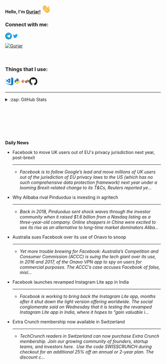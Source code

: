 #### Hello, I'm [Gurjar!](https://GurjarKing.github.io) <img src="https://raw.githubusercontent.com/ABSphreak/ABSphreak/master/gifs/Hi.gif" width="30px"></h2>


### Connect with me:

[<img align="left" alt="Gurjar | Telegram" width="22px" src="https://raw.githubusercontent.com/github/explore/80688e429a7d4ef2fca1e82350fe8e3517d3494d/topics/telegram/telegram.png" />][Telegram]
[<img align="left" alt="Gurjar | Twitter" width="22px" src="https://raw.githubusercontent.com/github/explore/80688e429a7d4ef2fca1e82350fe8e3517d3494d/topics/twitter/twitter.png" />][Twitter]
<br >
<br >
<a href="https://github.com/GurjarKing"><img src="https://komarev.com/ghpvc/?username=GurjarKing" alt="Gurjar" /></a> <br />
<br />
<br />
<!-- <br >

![](https://visitor-badge.glitch.me/badge?page_id=GurjarKing)

<br /> -->

### Things that I use:

[<img align="left" alt="Visual Studio Code" width="26px" src="https://raw.githubusercontent.com/github/explore/80688e429a7d4ef2fca1e82350fe8e3517d3494d/topics/visual-studio-code/visual-studio-code.png" />][VSCode]
[<img align="left" alt="Python" width="26px" src="https://raw.githubusercontent.com/github/explore/80688e429a7d4ef2fca1e82350fe8e3517d3494d/topics/python/python.png" />][Python]
[<img align="left" alt="Git" width="26px" src="https://raw.githubusercontent.com/github/explore/80688e429a7d4ef2fca1e82350fe8e3517d3494d/topics/git/git.png" />][Git]
[<img align="left" alt="GitHub" width="26px" src="https://raw.githubusercontent.com/github/explore/78df643247d429f6cc873026c0622819ad797942/topics/github/github.png" />][Github]

<br />
<br />

---
<details>
  <summary>:zap: GitHub Stats</summary>

<img align="left" alt="Gurjar's Github Stats" src="https://github-readme-stats.vercel.app/api?username=GurjarKing&show_icons=true&hide_border=true&count_private=true&include_all_commit=true&theme=algolia" />

</details>

<!-- ### 🔔 My latest tweet
<a href="https://twitter.com/Gurjar_King43" target="_blank">
	<img src="https://github.com/GurjarKing/GurjarKing/raw/master/tweet.png" width="70%" align="center" alt="Click to view on Twitter" title="My latest tweet, as an image"/>
</a> -->
<br>

<pre>

</pre>

<!-- **Quote of the hour:**

{qoth}

~ {qoth_author}
<pre>

</pre> -->
<br>
<pre>


</pre>
<strong>Daily News</strong>
  
  - Facebook to move UK users out of EU's privacy jurisdiction next year, post-brexit
     <hr/>
     
      - *Facebook is to follow Google’s lead and move millions of UK users out of the jurisdiction of EU privacy laws to the US (which has no such comprehensive data protection framework) next year under a looming Brexit-related change to its T&Cs, Reuters reported ye…*
     
  - Why Alibaba rival Pinduoduo is investing in agritech
      <hr/>
      
      - *Back in 2018, Pinduoduo sent shock waves through the investor community when it raised $1.6 billion from a Nasdaq listing as a three-year-old company. Online shoppers in China were excited to see its rise as an alternative to long-time market dominators Aliba…*
      
  - Australia sues Facebook over its use of Onavo to snoop
      <hr/>
      
      - *Yet more trouble brewing for Facebook: Australia’s Competition and Consumer Commission (ACCC) is suing the tech giant over its use, in 2016 and 2017, of the Onavo VPN app to spy on users for commercial purposes. The ACCC’s case accuses Facebook of false, misl…*
      
  - Facebook launches revamped Instagram Lite app in India
      <hr/>
      
      - *Facebook is working to bring back the Instagram Lite app, months after it shut down the light version offering worldwide. The social conglomerate said on Wednesday that it is testing the revamped Instagram Lite app in India, where it hopes to “gain valuable i…*
       
  - Extra Crunch membership now available in Switzerland
      <hr/>
       
       - *TechCrunch readers in Switzerland can now purchase Extra Crunch membership. Join our growing community of founders, startup teams, and investors here.  Use the code SWISSCRUNCH during checkout for an additional 25% off an annual or 2-year plan. The discount c…*
      

<br />

[VSCode]: https://code.visualstudio.com/
[Python]: https://www.python.org/
[Git]: https://git-scm.com/
[Github]: https://github.com/
[Telegram]: https://t.me/Gurjar_King/
[Twitter]: https://twitter.com/Gurjar_King43/
